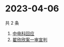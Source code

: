 # 2023-04-06

共 2 条

<!-- BEGIN -->
<!-- 最后更新时间 Thu Apr 06 2023 06:06:47 GMT+0800 (China Standard Time) -->

1. [中电科回应](https://www.zhihu.com/search?q=中电科回应)
1. [翟欣欣案一审宣判](https://www.zhihu.com/search?q=翟欣欣案一审宣判)

<!-- END -->
